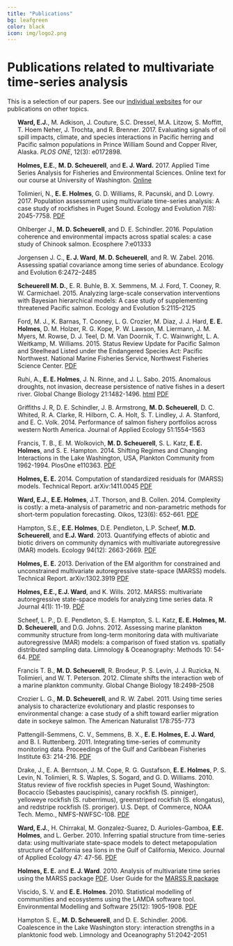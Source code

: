 ```yaml
---
title: "Publications"
bg: leafgreen
color: black
icon: img/logo2.png
---
```


# Publications related to multivariate time-series analysis

This is a selection of our papers.  See our <a href="https://nwfsc-timeseries.github.io/#contact">individual websites</a> for our publications on other topics.

<style>
ul {
  list-style-type: none;
}
</style>

* **Ward, E.J.**, M. Adkison, J. Couture, S.C. Dressel, M.A. Litzow, S. Moffitt, T. Hoem Neher, J. Trochta, and R. Brenner. 2017. Evaluating signals of oil spill impacts, climate, and species interactions in Pacific herring and Pacific salmon populations in Prince William Sound and Copper River, Alaska. *PLOS ONE*, 12(3): e0172898.

* **Holmes, E.E.**, **M. D. Scheuerell**, and **E. J. Ward.** 2017. Applied Time Series Analysis for Fisheries and Environmental Sciences.  Online text for our course at University of Washington. [Online](https://nwfsc-timeseries.github.io/AFTSLabbook/)

* Tolimieri, N., **E. E. Holmes**, G. D. Williams, R. Pacunski, and D. Lowry.  2017. Population assessment using multivariate time-series analysis: A case study of rockfishes in Puget Sound. Ecology and Evolution 7(8): 2045-7758. [PDF]( http://onlinelibrary.wiley.com/doi/10.1002/ece3.2901/epdf)

* Ohlberger J., **M. D. Scheuerell**, and D. E. Schindler. 2016. Population coherence and environmental impacts across spatial scales: a case study of Chinook salmon. Ecosphere 7:e01333

* Jorgensen J. C., **E. J. Ward**, **M. D. Scheuerell**, and R. W. Zabel. 2016. Assessing spatial covariance among time series of abundance. Ecology and Evolution 6:2472–2485

* **Scheuerell M. D.**, E. R. Buhle, B. X. Semmens, M. J. Ford, T. Cooney, R. W. Carmichael. 2015. Analyzing large-scale conservation interventions with Bayesian hierarchical models: A case study of supplementing threatened Pacific salmon. Ecology and Evolution 5:2115–2125

* Ford, M. J., K. Barnas, T. Cooney, L. G. Crozier, M. Diaz, J. J. Hard, **E. E. Holmes**, D. M. Holzer, R. G. Kope, P. W. Lawson, M. Liermann, J. M. Myers, M. Rowse, D. J. Teel, D. M. Van Doornik, T. C. Wainwright, L. A. Weitkamp, M. Williams. 2015. Status Review Update for Pacific Salmon and Steelhead Listed under the Endangered Species Act:  Pacific Northwest. National Marine Fisheries Service, Northwest Fisheries Science Center. [PDF](https://www.nwfsc.noaa.gov/assets/11/8623_03072016_124156_Ford-NWSalmonBioStatusReviewUpdate-Dec%2021-2015%20v2.pdf)

* Ruhi, A., **E. E. Holmes**, J. N. Rinne, and J. L. Sabo. 2015. Anomalous droughts, not invasion, decrease persistence of native fishes in a desert river. Global Change Biology 21:1482-1496. [html](http://onlinelibrary.wiley.com/doi/10.1111/gcb.12780/full) [PDF](Ruhietal2015.pdf)

* Griffiths J. R, D. E. Schindler, J. B. Armstrong, **M. D. Scheuerell**, D. C. Whited, R. A. Clarke, R. Hilborn, C. A. Holt, S. T. Lindley, J. A. Stanford, and E. C. Volk. 2014. Performance of salmon fishery portfolios across western North America. Journal of Applied Ecology 51:1554–1563

* Francis, T. B., E. M. Wolkovich, **M. D. Scheuerell**, S. L. Katz, **E. E. Holmes**, and S. E. Hampton. 2014. Shifting Regimes and Changing Interactions in the Lake Washington, USA, Plankton Community from 1962-1994. PlosOne e110363. [PDF](http://journals.plos.org/plosone/article?id=10.1371/journal.pone.0110363)

* **Holmes, E. E.** 2014. Computation of standardized residuals for (MARSS) models. Technical Report. arXiv:1411.0045 [PDF](https://arxiv.org/abs/1411.0045)

* **Ward, E.J.**, **E.E. Holmes**, J.T. Thorson, and B. Collen. 2014. Complexity is costly: a meta-analysis of parametric and non-parametric methods for short-term population forecasting. Oikos, 123(6): 652-661. [PDF](http://onlinelibrary.wiley.com/doi/10.1111/j.1600-0706.2014.00916.x/epdf)

* Hampton, S.E., **E.E. Holmes**, D.E. Pendleton, L.P. Scheef, **M.D. Scheuerell**, and **E.J. Ward**. 2013. Quantifying effects of abiotic and biotic drivers on community dynamics with multivariate autoregressive (MAR) models. Ecology 94(12): 2663-2669. [PDF](https://cereo.wsu.edu/wp-content/uploads/sites/95/2014/11/Hampton_Ecology_MAR_w_supplement_2013.pdf)

* **Holmes, E. E.** 2013. Derivation of the EM algorithm for constrained and unconstrained multivariate autoregressive state-space (MARSS) models. Technical Report. arXiv:1302.3919 [PDF](http://arxiv.org/abs/1302.3919) 

* **Holmes, E.E., E.J. Ward**, and K. Wills. 2012. MARSS: multivariate autoregressive state-space models for analyzing time series data. R Journal 4(1): 11-19. [PDF](https://journal.r-project.org/archive/2012-1/RJournal_2012-1_Holmes~et~al.pdf)

* Scheef, L. P., D. E. Pendleton, S. E. Hampton, S. L. Katz, **E. E. Holmes, M. D. Scheuerell**, and D.G. Johns. 2012. Assessing marine plankton community structure from long-term monitoring data with multivariate autoregressive (MAR) models: a comparison of fixed station vs. spatially distributed sampling data. Limnology & Oceanography: Methods 10: 54-64. [PDF](Scheefetal2012.pdf)

* Francis T. B., **M. D. Scheuerell**, R. Brodeur, P. S. Levin, J. J. Ruzicka, N. Tolimieri, and W. T. Peterson. 2012. Climate shifts the interaction web of a marine plankton community. Global Change Biology 18:2498–2508

* Crozier L. G., **M. D. Scheuerell**, and R. W. Zabel. 2011. Using time series analysis to characterize evolutionary and plastic responses to environmental change: a case study of a shift toward earlier migration date in sockeye salmon. The American Naturalist 178:755-773

* Pattengill-Semmens, C. V., Semmens, B. X., **E. E. Holmes, E. J. Ward**, and B. I. Ruttenberg. 2011. Integrating time-series of community monitoring data. Proceedings of the Gulf and Caribbean Fisheries Institute 63: 214-216. [PDF](Pattengill-Semmensetal2011.pdf)

* Drake, J., E. A. Berntson, J. M. Cope, R. G. Gustafson, **E. E. Holmes**, P. S. Levin, N. Tolimieri, R. S. Waples, S. Sogard, and G. D. Williams. 2010. Status review of five rockfish species in Puget Sound, Washington: Bocaccio (Sebastes paucispinis), canary rockfish (S. pinniger), yelloweye rockfish (S. ruberrimus), greenstriped rockfish (S. elongatus), and redstripe rockfish (S. proriger). U.S. Dept. of Commerce, NOAA Tech. Memo., NMFS-NWFSC-108. [PDF](Drakeetal2010.pdf)

* **Ward, E.J.**, H. Chirrakal, M. Gonzalez-Suarez, D. Aurioles-Gamboa, **E.E. Holmes**, and L. Gerber. 2010. Inferring spatial structure from time-series data: using multivariate state-space models to detect metapopulation structure of California sea lions in the Gulf of California, Mexico.  Journal of Applied Ecology 47: 47-56. [PDF](http://onlinelibrary.wiley.com/doi/10.1111/j.1365-2664.2009.01745.x/epdf)

* **Holmes, E. E.** and **E. J. Ward**. 2010. Analysis of multivariate time series using the MARSS package [PDF](http://cran.r-project.org/web/packages/MARSS/vignettes/UserGuide.pdf). User Guide for the [MARSS R package](http://cran.r-project.org/web/packages/MARSS/index.html)

* Viscido, S. V. and **E. E. Holmes**. 2010. Statistical modelling of communities and ecosystems using the LAMDA software tool. Environmental Modelling and Software 25(12): 1905-1908. [PDF](ViscidoHolmes2010.pdf)

* Hampton S. E., **M. D. Scheuerell**, and D. E. Schindler. 2006. Coalescence in the Lake Washington story: interaction strengths in a planktonic food web. Limnology and Oceanography 51:2042-2051
